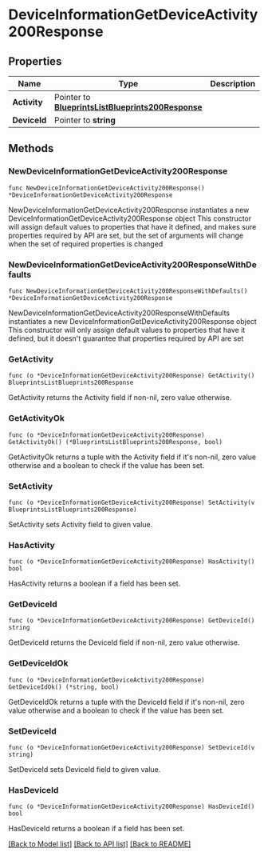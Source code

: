 # DeviceInformationGetDeviceActivity200Response

## Properties

Name | Type | Description | Notes
------------ | ------------- | ------------- | -------------
**Activity** | Pointer to [**BlueprintsListBlueprints200Response**](BlueprintsListBlueprints200Response.md) |  | [optional] 
**DeviceId** | Pointer to **string** |  | [optional] 

## Methods

### NewDeviceInformationGetDeviceActivity200Response

`func NewDeviceInformationGetDeviceActivity200Response() *DeviceInformationGetDeviceActivity200Response`

NewDeviceInformationGetDeviceActivity200Response instantiates a new DeviceInformationGetDeviceActivity200Response object
This constructor will assign default values to properties that have it defined,
and makes sure properties required by API are set, but the set of arguments
will change when the set of required properties is changed

### NewDeviceInformationGetDeviceActivity200ResponseWithDefaults

`func NewDeviceInformationGetDeviceActivity200ResponseWithDefaults() *DeviceInformationGetDeviceActivity200Response`

NewDeviceInformationGetDeviceActivity200ResponseWithDefaults instantiates a new DeviceInformationGetDeviceActivity200Response object
This constructor will only assign default values to properties that have it defined,
but it doesn't guarantee that properties required by API are set

### GetActivity

`func (o *DeviceInformationGetDeviceActivity200Response) GetActivity() BlueprintsListBlueprints200Response`

GetActivity returns the Activity field if non-nil, zero value otherwise.

### GetActivityOk

`func (o *DeviceInformationGetDeviceActivity200Response) GetActivityOk() (*BlueprintsListBlueprints200Response, bool)`

GetActivityOk returns a tuple with the Activity field if it's non-nil, zero value otherwise
and a boolean to check if the value has been set.

### SetActivity

`func (o *DeviceInformationGetDeviceActivity200Response) SetActivity(v BlueprintsListBlueprints200Response)`

SetActivity sets Activity field to given value.

### HasActivity

`func (o *DeviceInformationGetDeviceActivity200Response) HasActivity() bool`

HasActivity returns a boolean if a field has been set.

### GetDeviceId

`func (o *DeviceInformationGetDeviceActivity200Response) GetDeviceId() string`

GetDeviceId returns the DeviceId field if non-nil, zero value otherwise.

### GetDeviceIdOk

`func (o *DeviceInformationGetDeviceActivity200Response) GetDeviceIdOk() (*string, bool)`

GetDeviceIdOk returns a tuple with the DeviceId field if it's non-nil, zero value otherwise
and a boolean to check if the value has been set.

### SetDeviceId

`func (o *DeviceInformationGetDeviceActivity200Response) SetDeviceId(v string)`

SetDeviceId sets DeviceId field to given value.

### HasDeviceId

`func (o *DeviceInformationGetDeviceActivity200Response) HasDeviceId() bool`

HasDeviceId returns a boolean if a field has been set.


[[Back to Model list]](../README.md#documentation-for-models) [[Back to API list]](../README.md#documentation-for-api-endpoints) [[Back to README]](../README.md)


